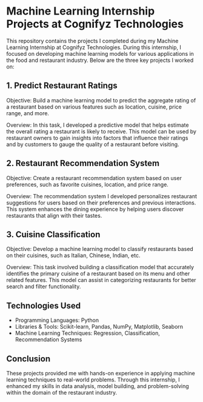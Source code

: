 # Machine Learning Internship Projects at Cognifyz Technologies
This repository contains the projects I completed during my Machine Learning Internship at Cognifyz Technologies. During this internship, I focused on developing machine learning models for various applications in the food and restaurant industry. Below are the three key projects I worked on:

## 1. Predict Restaurant Ratings
Objective: Build a machine learning model to predict the aggregate rating of a restaurant based on various features such as location, cuisine, price range, and more.

Overview: In this task, I developed a predictive model that helps estimate the overall rating a restaurant is likely to receive. This model can be used by restaurant owners to gain insights into factors that influence their ratings and by customers to gauge the quality of a restaurant before visiting.

## 2. Restaurant Recommendation System
Objective: Create a restaurant recommendation system based on user preferences, such as favorite cuisines, location, and price range.

Overview: The recommendation system I developed personalizes restaurant suggestions for users based on their preferences and previous interactions. This system enhances the dining experience by helping users discover restaurants that align with their tastes.

## 3. Cuisine Classification
Objective: Develop a machine learning model to classify restaurants based on their cuisines, such as Italian, Chinese, Indian, etc.

Overview: This task involved building a classification model that accurately identifies the primary cuisine of a restaurant based on its menu and other related features. This model can assist in categorizing restaurants for better search and filter functionality.

## Technologies Used
 - Programming Languages: Python
 - Libraries & Tools: Scikit-learn, Pandas, NumPy, Matplotlib, Seaborn
 - Machine Learning Techniques: Regression, Classification, Recommendation Systems

## Conclusion
These projects provided me with hands-on experience in applying machine learning techniques to real-world problems. Through this internship, I enhanced my skills in data analysis, model building, and problem-solving within the domain of the restaurant industry.
